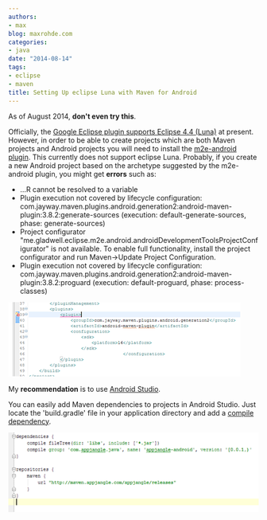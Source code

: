 ```yaml
---
authors:
- max
blog: maxrohde.com
categories:
- java
date: "2014-08-14"
tags:
- eclipse
- maven
title: Setting Up eclipse Luna with Maven for Android
---
```


As of August 2014, **don't even try this**.

Officially, the [Google Eclipse plugin supports Eclipse 4.4 (Luna)](https://developers.google.com/eclipse/docs/download) at present. However, in order to be able to create projects which are both Maven projects and Android projects you will need to install the [m2e-android plugin](http://rgladwell.github.io/m2e-android/). This currently does not support eclipse Luna. Probably, if you create a new Android project based on the archetype suggested by the m2e-android plugin, you might get **errors** such as:

- …R cannot be resolved to a variable
- Plugin execution not covered by lifecycle configuration: com.jayway.maven.plugins.android.generation2:android-maven-plugin:3.8.2:generate-sources (execution: default-generate-sources, phase: generate-sources)
- Project configurator "me.gladwell.eclipse.m2e.android.androidDevelopmentToolsProjectConfigurator" is not available. To enable full functionality, install the project configurator and run Maven->Update Project Configuration.
- Plugin execution not covered by lifecycle configuration: com.jayway.maven.plugins.android.generation2:android-maven-plugin:3.8.2:proguard (execution: default-proguard, phase: process-classes)

![](images/081414_2148_settingupec1.png)

My **recommendation** is to use [Android Studio](https://developer.android.com/sdk/installing/studio.html).

You can easily add Maven dependencies to projects in Android Studio. Just locate the 'build.gradle' file in your application directory and add a [compile dependency](http://www.gradle.org/docs/current/userguide/artifact_dependencies_tutorial.html).

![](images/081414_2148_settingupec2.png)
